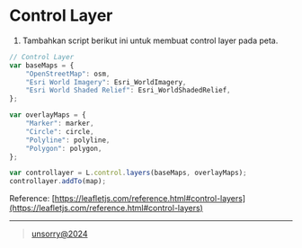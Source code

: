 # Control Layer

1. Tambahkan script berikut ini untuk membuat control layer pada peta.
```javascript
// Control Layer
var baseMaps = {
	"OpenStreetMap": osm,
	"Esri World Imagery": Esri_WorldImagery,
	"Esri World Shaded Relief": Esri_WorldShadedRelief,
};

var overlayMaps = {
	"Marker": marker,
	"Circle": circle,
	"Polyline": polyline,
	"Polygon": polygon,
};

var controllayer = L.control.layers(baseMaps, overlayMaps);
controllayer.addTo(map);
```

Reference: [https://leafletjs.com/reference.html#control-layers](https://leafletjs.com/reference.html#control-layers)

---
> [unsorry@2024](https://unsorry.net)